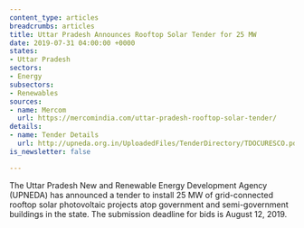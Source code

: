 ```yaml
---
content_type: articles
breadcrumbs: articles
title: Uttar Pradesh Announces Rooftop Solar Tender for 25 MW
date: 2019-07-31 04:00:00 +0000
states:
- Uttar Pradesh
sectors:
- Energy
subsectors:
- Renewables
sources:
- name: Mercom
  url: https://mercomindia.com/uttar-pradesh-rooftop-solar-tender/
details:
- name: Tender Details
  url: http://upneda.org.in/UploadedFiles/TenderDirectory/TDOCURESCO.pdf
is_newsletter: false

---
```

The Uttar Pradesh New and Renewable Energy Development Agency (UPNEDA) has announced a tender to install 25 MW of grid-connected rooftop solar photovoltaic projects atop government and semi-government buildings in the state. The submission deadline for bids is August 12, 2019.
